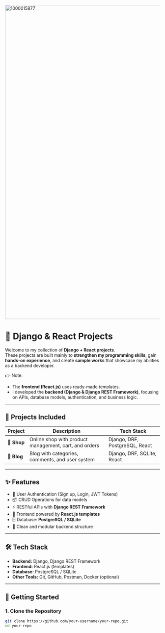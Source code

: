 <img width="1536" height="1024" alt="1000015877" src="https://github.com/user-attachments/assets/2fe24706-4646-4464-9aa5-8cc99fe2722d" />

# 🚀 Django & React Projects

Welcome to my collection of **Django + React projects**.  
These projects are built mainly to **strengthen my programming skills**, gain **hands-on experience**, and create **sample works** that showcase my abilities as a backend developer.

👉 Note:  
- The **frontend (React.js)** uses ready-made templates.  
- I developed the **backend (Django & Django REST Framework)**, focusing on APIs, database models, authentication, and business logic.  

---

## 📂 Projects Included

| Project | Description | Tech Stack |
|---------|-------------|------------|
| 🛒 **Shop** | Online shop with product management, cart, and orders | Django, DRF, PostgreSQL, React |
| 📝 **Blog** | Blog with categories, comments, and user system | Django, DRF, SQLite, React |
---

## ✨ Features
- 🔑 User Authentication (Sign up, Login, JWT Tokens)
- 📦 CRUD Operations for data models
- ⚡ RESTful APIs with **Django REST Framework**
- 🎨 Frontend powered by **React.js templates**
- 🗄️ Database: **PostgreSQL / SQLite**
- 🧩 Clean and modular backend structure

---

## 🛠️ Tech Stack
- **Backend:** Django, Django REST Framework  
- **Frontend:** React.js (templates)  
- **Database:** PostgreSQL / SQLite  
- **Other Tools:** Git, GitHub, Postman, Docker (optional)

---

## 🚀 Getting Started

### 1. Clone the Repository
```bash
git clone https://github.com/your-username/your-repo.git
cd your-repo

